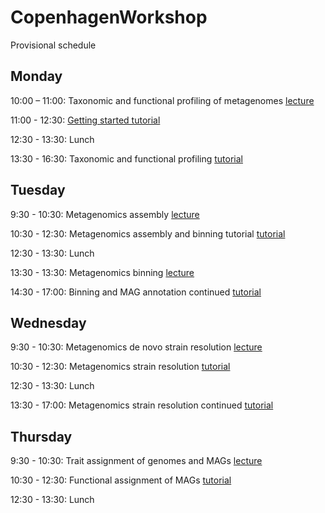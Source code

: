 # CopenhagenWorkshop


Provisional schedule

## Monday

10:00 – 11:00: Taxonomic and functional profiling of metagenomes [lecture](Lectures/Profiling.pdf)

11:00 - 12:30: [Getting started tutorial](Tutorials/GettingStarted.md)

12:30 - 13:30: Lunch

13:30 - 16:30: Taxonomic and functional profiling [tutorial](Tutorials/Profiling.md)

## Tuesday

9:30 - 10:30: Metagenomics assembly [lecture](Lectures/Assembly.pdf)

10:30 - 12:30: Metagenomics assembly and binning tutorial [tutorial](Tutorials/Binning.md)

12:30 - 13:30: Lunch

13:30 - 13:30: Metagenomics binning [lecture](Lectures/Binning.pdf)

14:30 - 17:00: Binning and MAG annotation continued [tutorial](Tutorials/Binning.md)

## Wednesday 

9:30 - 10:30: Metagenomics de novo strain resolution [lecture](Lectures/StrainResolution.pdf)

10:30 - 12:30: Metagenomics strain resolution [tutorial](Tutorials/StrainResolution.md)

12:30 - 13:30: Lunch


13:30 - 17:00: Metagenomics strain resolution continued [tutorial](Tutorials/Binning.md)

## Thursday

9:30 - 10:30: Trait assignment of genomes and MAGs [lecture](Lectures/Traits.pdf)

10:30 - 12:30: Functional assignment of MAGs [tutorial](Tutorials/Traits.md)

12:30 - 13:30: Lunch



